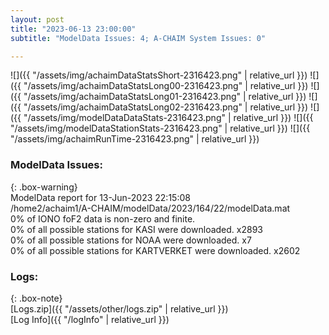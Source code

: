 ```yaml
---
layout: post
title: "2023-06-13 23:00:00"
subtitle: "ModelData Issues: 4; A-CHAIM System Issues: 0"

---
```


![]({{ "/assets/img/achaimDataStatsShort-2316423.png" | relative_url }})
![]({{ "/assets/img/achaimDataStatsLong00-2316423.png" | relative_url }})
![]({{ "/assets/img/achaimDataStatsLong01-2316423.png" | relative_url }})
![]({{ "/assets/img/achaimDataStatsLong02-2316423.png" | relative_url }})
![]({{ "/assets/img/modelDataDataStats-2316423.png" | relative_url }})
![]({{ "/assets/img/modelDataStationStats-2316423.png" | relative_url }})
![]({{ "/assets/img/achaimRunTime-2316423.png" | relative_url }})


### ModelData Issues:  
  
{: .box-warning}  
 ModelData report for 13-Jun-2023 22:15:08   
 /home2/achaim1/A-CHAIM/modelData/2023/164/22/modelData.mat   
 0% of IONO foF2 data is non-zero and finite.   
 0% of all possible stations for KASI were downloaded. x2893   
 0% of all possible stations for NOAA were downloaded. x7   
 0% of all possible stations for KARTVERKET were downloaded. x2602   
  


### Logs:  
  
{: .box-note}  
[Logs.zip]({{ "/assets/other/logs.zip" | relative_url }})  
[Log Info]({{ "/logInfo" | relative_url }})  
